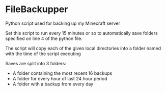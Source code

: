 # FileBackupper
Python script used for backing up my Minecraft server

Set this script to run every 15 minutes or so to automatically save folders specified on line 4 of the python file.

The script will copy each of the given local directories into a folder named with the time of the script executing

Saves are split into 3 folders:

* A folder containing the most recent 16 backups
* A folder for every hour of last 24 hour period
* A folder with a backup from every day
